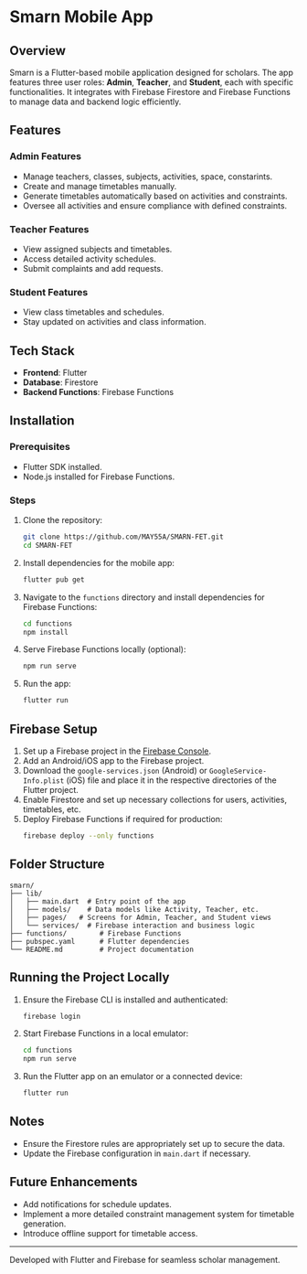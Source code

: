 
# Smarn Mobile App

## Overview
Smarn is a Flutter-based mobile application designed for scholars. The app features three user roles: **Admin**, **Teacher**, and **Student**, each with specific functionalities. It integrates with Firebase Firestore and Firebase Functions to manage data and backend logic efficiently.

## Features
### Admin Features
- Manage teachers, classes, subjects, activities, space,  constarints.
- Create and manage timetables manually.
- Generate timetables automatically based on activities and constraints.
- Oversee all activities and ensure compliance with defined constraints.

### Teacher Features
- View assigned subjects and timetables.
- Access detailed activity schedules.
- Submit complaints and add requests.


### Student Features
- View class timetables and schedules.
- Stay updated on activities and class information.

## Tech Stack
- **Frontend**: Flutter
- **Database**: Firestore
- **Backend Functions**: Firebase Functions

## Installation
### Prerequisites
- Flutter SDK installed.
- Node.js installed for Firebase Functions.

### Steps
1. Clone the repository:
   ```bash
   git clone https://github.com/MAY55A/SMARN-FET.git
   cd SMARN-FET
   ```

2. Install dependencies for the mobile app:
   ```bash
   flutter pub get
   ```

3. Navigate to the `functions` directory and install dependencies for Firebase Functions:
   ```bash
   cd functions
   npm install
   ```

4. Serve Firebase Functions locally (optional):
   ```bash
   npm run serve
   ```

5. Run the app:
   ```bash
   flutter run
   ```

## Firebase Setup
1. Set up a Firebase project in the [Firebase Console](https://console.firebase.google.com/).
2. Add an Android/iOS app to the Firebase project.
3. Download the `google-services.json` (Android) or `GoogleService-Info.plist` (iOS) file and place it in the respective directories of the Flutter project.
4. Enable Firestore and set up necessary collections for users, activities, timetables, etc.
5. Deploy Firebase Functions if required for production:
   ```bash
   firebase deploy --only functions
   ```

## Folder Structure
```
smarn/
├── lib/
│   ├── main.dart  # Entry point of the app
│   ├── models/    # Data models like Activity, Teacher, etc.
│   ├── pages/   # Screens for Admin, Teacher, and Student views
│   └── services/  # Firebase interaction and business logic
├── functions/        # Firebase Functions
├── pubspec.yaml      # Flutter dependencies
└── README.md         # Project documentation
```

## Running the Project Locally
1. Ensure the Firebase CLI is installed and authenticated:
   ```bash
   firebase login
   ```
2. Start Firebase Functions in a local emulator:
   ```bash
   cd functions
   npm run serve
   ```
3. Run the Flutter app on an emulator or a connected device:
   ```bash
   flutter run
   ```

## Notes
- Ensure the Firestore rules are appropriately set up to secure the data.
- Update the Firebase configuration in `main.dart` if necessary.

## Future Enhancements
- Add notifications for schedule updates.
- Implement a more detailed constraint management system for timetable generation.
- Introduce offline support for timetable access.

---
Developed with Flutter and Firebase for seamless scholar management.


